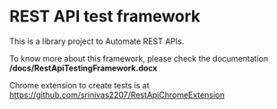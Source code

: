 # REST API test framework

This is a library project to Automate REST APIs.

To know more about this framework, please check the documentation **/docs/RestApiTestingFramework.docx**

Chrome extension to create tests is at https://github.com/srinivas2207/RestApiChromeExtension

